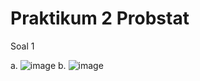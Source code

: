 # Praktikum 2 Probstat

Soal 1

a. ![image](https://user-images.githubusercontent.com/90826711/170870067-a8d61e9c-433e-4103-9b85-9c4401d5c63e.png)
b. ![image](https://user-images.githubusercontent.com/90826711/170870144-80e15884-736d-4408-a735-433aef6a083d.png)
